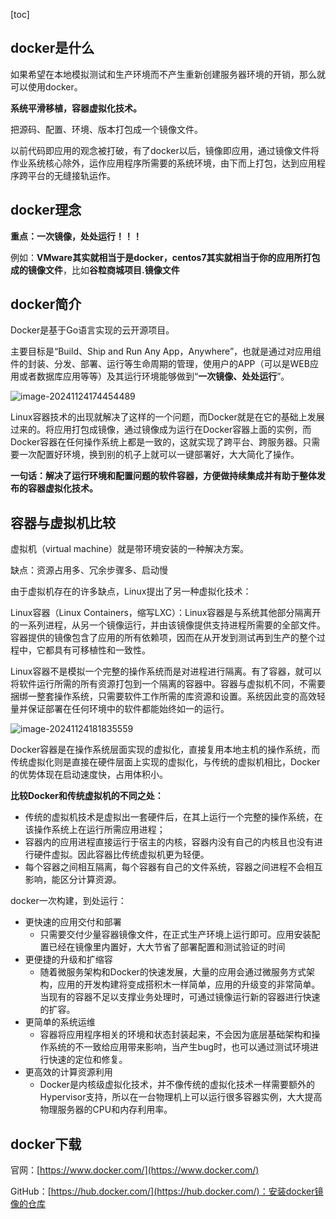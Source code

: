 [toc]

## docker是什么

如果希望在本地模拟测试和生产环境而不产生重新创建服务器环境的开销，那么就可以使用docker。

**系统平滑移植，容器虚拟化技术。**

把源码、配置、环境、版本打包成一个镜像文件。

以前代码即应用的观念被打破，有了docker以后，镜像即应用，通过镜像文件将作业系统核心除外，运作应用程序所需要的系统环境，由下而上打包，达到应用程序跨平台的无缝接轨运作。

## docker理念

**重点：一次镜像，处处运行！！！**

例如：**VMware其实就相当于是docker，centos7其实就相当于你的应用所打包成的镜像文件**，比如**谷粒商城项目.镜像文件**

## docker简介

Docker是基于Go语言实现的云开源项目。

主要目标是“Build、Ship and Run Any App，Anywhere”，也就是通过对应用组件的封装、分发、部署、运行等生命周期的管理，使用户的APP（可以是WEB应用或者数据库应用等等）及其运行环境能够做到“**一次镜像、处处运行**”。

![image-20241124174454489](https://fastly.jsdelivr.net/gh/lqyspace/mypic@master/img1/202411241745550.png)

Linux容器技术的出现就解决了这样的一个问题，而Docker就是在它的基础上发展过来的。将应用打包成镜像，通过镜像成为运行在Docker容器上面的实例，而Docker容器在任何操作系统上都是一致的，这就实现了跨平台、跨服务器。只需要一次配置好环境，换到别的机子上就可以一键部署好，大大简化了操作。

**一句话：解决了运行环境和配置问题的软件容器，方便做持续集成并有助于整体发布的容器虚拟化技术。**



## 容器与虚拟机比较

虚拟机（virtual machine）就是带环境安装的一种解决方案。

缺点：资源占用多、冗余步骤多、启动慢

由于虚拟机存在的许多缺点，Linux提出了另一种虚拟化技术：

Linux容器（Linux Containers，缩写LXC）：Linux容器是与系统其他部分隔离开的一系列进程，从另一个镜像运行，并由该镜像提供支持进程所需要的全部文件。容器提供的镜像包含了应用的所有依赖项，因而在从开发到测试再到生产的整个过程中，它都具有可移植性和一致性。

Linux容器不是模拟一个完整的操作系统而是对进程进行隔离。有了容器，就可以将软件运行所需的所有资源打包到一个隔离的容器中。容器与虚拟机不同，不需要捆绑一整套操作系统，只需要软件工作所需的库资源和设置。系统因此变的高效轻量并保证部署在任何环境中的软件都能始终如一的运行。

![image-20241124181835559](https://fastly.jsdelivr.net/gh/lqyspace/mypic@master/img1/202411241818590.png)

Docker容器是在操作系统层面实现的虚拟化，直接复用本地主机的操作系统，而传统虚拟化则是直接在硬件层面上实现的虚拟化，与传统的虚拟机相比，Docker的优势体现在启动速度快，占用体积小。



**比较Docker和传统虚拟机的不同之处：**

- 传统的虚拟机技术是虚拟出一套硬件后，在其上运行一个完整的操作系统，在该操作系统上在运行所需应用进程；
- 容器内的应用进程直接运行于宿主的内核，容器内没有自己的内核且也没有进行硬件虚拟。因此容器比传统虚拟机更为轻便。
- 每个容器之间相互隔离，每个容器有自己的文件系统，容器之间进程不会相互影响，能区分计算资源。



docker一次构建，到处运行：

- 更快速的应用交付和部署
  - 只需要交付少量容器镜像文件，在正式生产环境上运行即可。应用安装配置已经在镜像里内置好，大大节省了部署配置和测试验证的时间
- 更便捷的升级和扩缩容
  - 随着微服务架构和Docker的快速发展，大量的应用会通过微服务方式架构，应用的开发构建将变成搭积木一样简单，应用的升级变的非常简单。当现有的容器不足以支撑业务处理时，可通过镜像运行新的容器进行快速的扩容。
- 更简单的系统运维
  - 容器将应用程序相关的环境和状态封装起来，不会因为底层基础架构和操作系统的不一致给应用带来影响，当产生bug时，也可以通过测试环境进行快速的定位和修复。
- 更高效的计算资源利用
  - Docker是内核级虚拟化技术，并不像传统的虚拟化技术一样需要额外的Hypervisor支持，所以在一台物理机上可以运行很多容器实例，大大提高物理服务器的CPU和内存利用率。



## docker下载

官网：[https://www.docker.com/](https://www.docker.com/)

GitHub：[https://hub.docker.com/](https://hub.docker.com/)：安装docker镜像的仓库